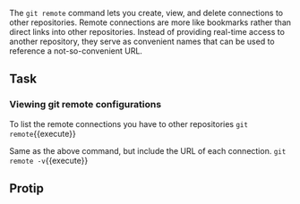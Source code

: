 The ```git remote``` command lets you create, view, and delete connections to other repositories. Remote connections are more like bookmarks rather than direct links into other repositories. Instead of providing real-time access to another repository, they serve as convenient names that can be used to reference a not-so-convenient URL.

## Task

### Viewing git remote configurations

To list the remote connections you have to other repositories
```git remote```{{execute}}

Same as the above command, but include the URL of each connection.
```git remote -v```{{execute}}

## Protip
